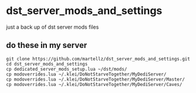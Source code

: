 # dst_server_mods_and_settings

just a back up of dst server mods files

## do these in my server 

    git clone https://github.com/martellz/dst_server_mods_and_settings.git
    cd dst_server_mods_and_settings
    cp dedicated_server_mods_setup.lua ~/dst/mods/
    cp modoverrides.lua ~/.klei/DoNotStarveTogether/MyDediServer/
    cp modoverrides.lua ~/.klei/DoNotStarveTogether/MyDediServer/Master/
    cp modoverrides.lua ~/.klei/DoNotStarveTogether/MyDediServer/Caves/
